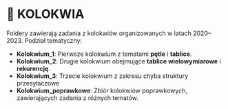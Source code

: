 # 📝 KOLOKWIA

Foldery zawierają zadania z kolokwiów organizowanych w latach 2020–2023. Podział tematyczny:

- **Kolokwium_1**: Pierwsze kolokwium z tematami **pętle** i **tablice**.
- **Kolokwium_2**: Drugie kolokwium obejmujące **tablice wielowymiarowe** i **rekurencję**.
- **Kolokwium_3**: Trzecie kolokwium z zakresu chyba struktury przesyłaczowe
- **Kolokwium_poprawkowe**: Zbiór kolokwiów poprawkowych, zawierających zadania z różnych tematów.
